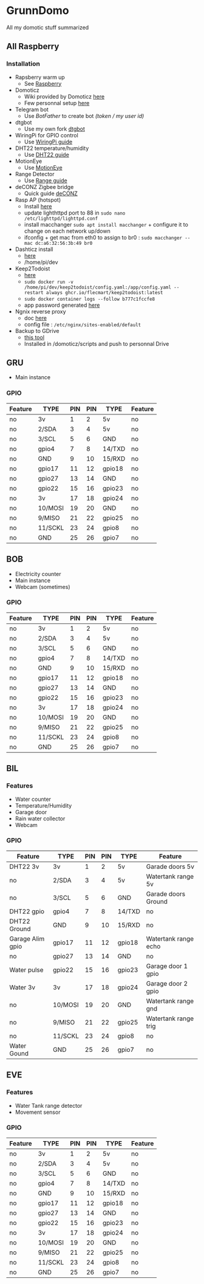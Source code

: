 # GrunnDomo
All my domotic stuff summarized

## All Raspberry

### Installation
* Rapsberry warm up
    * See [Raspberry](Raspberry.md)
* Domoticz  
    * Wiki provided by Domoticz [here](https://www.domoticz.com/wiki/Raspberry_Pi)
    * Few personnal setup [here](Domoticz.md)
* Telegram bot
    * Use *BotFather* to create bot _(token / my user id)_
* dtgbot
    * Use my own fork [dtgbot](https://github.com/Grunnpi/dtgbot)
* WiringPi for GPIO control
    * Use [WiringPi guide](WiringPi.md)
* DHT22 temperature/humidity
    * Use [DHT22 guide](DHT22.md)
* MotionEye
    * Use [MotionEye](MotionEye.md)
* Range Detector
    * Use [Range guide](RangeDetector.md)
* deCONZ Zigbee bridge
    * Quick guide [deCONZ](deCONZ.md)
* Rasp AP (hotspot)
    * Install [here](https://raspap.com/)
    * update lighthttpd port to 88 in `sudo nano /etc/lighttpd/lighttpd.conf`
    * install macchanger `sudo apt install macchanger` + configure it to change on each network up/down
    * ifconfig + get mac from eth0 to assign to br0 : `sudo macchanger --mac dc:a6:32:56:3b:49 br0`
* Dashticz install
    * [here](https://dashticz.readthedocs.io/en/master/gettingstarted/automaticinstall.html)
    * /home/pi/dev
* Keep2Todoist
    * [here](https://github.com/flecmart/keep2todoist)
    * `sudo docker run -v /home/pi/dev/keep2todoist/config.yaml:/app/config.yaml --restart always ghcr.io/flecmart/keep2todoist:latest`
    * `sudo docker container logs --follow b777c1fccfe8`
    * app password generated [here](https://myaccount.google.com/apppasswords)
* Ngnix reverse proxy
    * doc [here](https://github.com/DewGew/Domoticz-Google-Assistant/wiki/Nginx-reverse-proxy)
    * config file : `/etc/nginx/sites-enabled/default`
* Backup to GDrive
    * [this tool](https://github.com/bachvtuan/Backup-To-Google-Drive)
    * Installed in /domoticz/scripts and push to personnal Drive

## GRU
* Main instance

### GPIO

Feature|TYPE|PIN|PIN|TYPE|Feature
-------|----|---|---|----|-------
no|3v|1|2|5v|no
no|2/SDA|3|4|5v|no
no|3/SCL|5|6|GND|no
no|gpio4|7|8|14/TXD|no
no|GND|9|10|15/RXD|no
no|gpio17|11|12|gpio18|no
no|gpio27|13|14|GND|no
no|gpio22|15|16|gpio23|no
no|3v|17|18|gpio24|no
no|10/MOSI|19|20|GND|no
no|9/MISO|21|22|gpio25|no
no|11/SCKL|23|24|gpio8|no
no|GND|25|26|gpio7|no

## BOB
* Electricity counter
* Main instance
* Webcam (sometimes)

### GPIO

Feature|TYPE|PIN|PIN|TYPE|Feature
-------|----|---|---|----|-------
no|3v|1|2|5v|no
no|2/SDA|3|4|5v|no
no|3/SCL|5|6|GND|no
no|gpio4|7|8|14/TXD|no
no|GND|9|10|15/RXD|no
no|gpio17|11|12|gpio18|no
no|gpio27|13|14|GND|no
no|gpio22|15|16|gpio23|no
no|3v|17|18|gpio24|no
no|10/MOSI|19|20|GND|no
no|9/MISO|21|22|gpio25|no
no|11/SCKL|23|24|gpio8|no
no|GND|25|26|gpio7|no

## BIL
### Features
* Water counter
* Temperature/Humidity
* Garage door
* Rain water collector
* Webcam

### GPIO

Feature|TYPE|PIN|PIN|TYPE|Feature
-------|----|---|---|----|-------
DHT22 3v|3v|1|2|5v|Garade doors 5v
no|2/SDA|3|4|5v|Watertank range 5v
no|3/SCL|5|6|GND|Garade doors Ground
DHT22 gpio|gpio4|7|8|14/TXD|no
DHT22 Ground|GND|9|10|15/RXD|no
Garage Alim gpio|gpio17|11|12|gpio18|Watertank range echo
no|gpio27|13|14|GND|no
Water pulse|gpio22|15|16|gpio23|Garage door 1 gpio 
Water 3v|3v|17|18|gpio24|Garage door 2 gpio 
no|10/MOSI|19|20|GND|Watertank range gnd
no|9/MISO|21|22|gpio25|Watertank range trig
no|11/SCKL|23|24|gpio8|no
Water Gound|GND|25|26|gpio7|no

## EVE
### Features
* Water Tank range detector
* Movement sensor

### GPIO

Feature|TYPE|PIN|PIN|TYPE|Feature
-------|----|---|---|----|-------
no|3v|1|2|5v|no
no|2/SDA|3|4|5v|no
no|3/SCL|5|6|GND|no
no|gpio4|7|8|14/TXD|no
no|GND|9|10|15/RXD|no
no|gpio17|11|12|gpio18|no
no|gpio27|13|14|GND|no
no|gpio22|15|16|gpio23|no
no|3v|17|18|gpio24|no
no|10/MOSI|19|20|GND|no
no|9/MISO|21|22|gpio25|no
no|11/SCKL|23|24|gpio8|no
no|GND|25|26|gpio7|no
